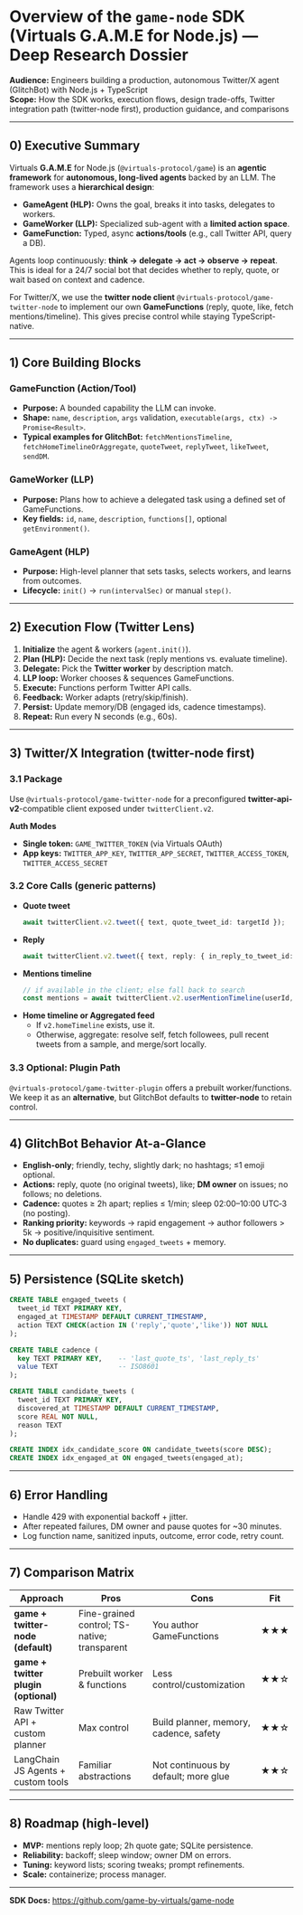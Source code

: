 # Overview of the `game-node` SDK (Virtuals G.A.M.E for Node.js) — Deep Research Dossier

**Audience:** Engineers building a production, autonomous Twitter/X agent (GlitchBot) with Node.js + TypeScript  
**Scope:** How the SDK works, execution flows, design trade-offs, Twitter integration path (twitter-node first), production guidance, and comparisons

---

## 0) Executive Summary

Virtuals **G.A.M.E** for Node.js (`@virtuals-protocol/game`) is an **agentic framework** for **autonomous, long-lived agents** backed by an LLM. The framework uses a **hierarchical design**:

- **GameAgent (HLP):** Owns the goal, breaks it into tasks, delegates to workers.
- **GameWorker (LLP):** Specialized sub-agent with a **limited action space**.
- **GameFunction:** Typed, async **actions/tools** (e.g., call Twitter API, query a DB).

Agents loop continuously: **think → delegate → act → observe → repeat**. This is ideal for a 24/7 social bot that decides whether to reply, quote, or wait based on context and cadence.

For Twitter/X, we use the **twitter node client** `@virtuals-protocol/game-twitter-node` to implement our own **GameFunctions** (reply, quote, like, fetch mentions/timeline). This gives precise control while staying TypeScript-native.

---

## 1) Core Building Blocks

### GameFunction (Action/Tool)
- **Purpose:** A bounded capability the LLM can invoke.
- **Shape:** `name`, `description`, `args` validation, `executable(args, ctx) -> Promise<Result>`.
- **Typical examples for GlitchBot:** `fetchMentionsTimeline`, `fetchHomeTimelineOrAggregate`, `quoteTweet`, `replyTweet`, `likeTweet`, `sendDM`.

### GameWorker (LLP)
- **Purpose:** Plans how to achieve a delegated task using a defined set of GameFunctions.
- **Key fields:** `id`, `name`, `description`, `functions[]`, optional `getEnvironment()`.

### GameAgent (HLP)
- **Purpose:** High-level planner that sets tasks, selects workers, and learns from outcomes.
- **Lifecycle:** `init()` → `run(intervalSec)` or manual `step()`.

---

## 2) Execution Flow (Twitter Lens)

1. **Initialize** the agent & workers (`agent.init()`).
2. **Plan (HLP):** Decide the next task (reply mentions vs. evaluate timeline).
3. **Delegate:** Pick the **Twitter worker** by description match.
4. **LLP loop:** Worker chooses & sequences GameFunctions.
5. **Execute:** Functions perform Twitter API calls.
6. **Feedback:** Worker adapts (retry/skip/finish).
7. **Persist:** Update memory/DB (engaged ids, cadence timestamps).
8. **Repeat:** Run every N seconds (e.g., 60s).

---

## 3) Twitter/X Integration (twitter-node first)

### 3.1 Package
Use `@virtuals-protocol/game-twitter-node` for a preconfigured **twitter-api-v2**-compatible client exposed under `twitterClient.v2`.

**Auth Modes**
- **Single token:** `GAME_TWITTER_TOKEN` (via Virtuals OAuth)  
- **App keys:** `TWITTER_APP_KEY`, `TWITTER_APP_SECRET`, `TWITTER_ACCESS_TOKEN`, `TWITTER_ACCESS_SECRET`

### 3.2 Core Calls (generic patterns)
- **Quote tweet**
  ```ts
  await twitterClient.v2.tweet({ text, quote_tweet_id: targetId });
  ```
- **Reply**
  ```ts
  await twitterClient.v2.tweet({ text, reply: { in_reply_to_tweet_id: targetId } });
  ```
- **Mentions timeline**
  ```ts
  // if available in the client; else fall back to search
  const mentions = await twitterClient.v2.userMentionTimeline(userId, { since_id, max_results: 50 });
  ```
- **Home timeline or Aggregated feed**
  - If `v2.homeTimeline` exists, use it.
  - Otherwise, aggregate: resolve self, fetch followees, pull recent tweets from a sample, and merge/sort locally.

### 3.3 Optional: Plugin Path
`@virtuals-protocol/game-twitter-plugin` offers a prebuilt worker/functions. We keep it as an **alternative**, but GlitchBot defaults to **twitter-node** to retain control.

---

## 4) GlitchBot Behavior At-a-Glance

- **English-only**; friendly, techy, slightly dark; no hashtags; ≤1 emoji optional.  
- **Actions:** reply, quote (no original tweets), like; **DM owner** on issues; no follows; no deletions.  
- **Cadence:** quotes ≥ 2h apart; replies ≤ 1/min; sleep 02:00–10:00 UTC‑3 (no posting).  
- **Ranking priority:** keywords → rapid engagement → author followers > 5k → positive/inquisitive sentiment.  
- **No duplicates:** guard using `engaged_tweets` + memory.

---

## 5) Persistence (SQLite sketch)

```sql
CREATE TABLE engaged_tweets (
  tweet_id TEXT PRIMARY KEY,
  engaged_at TIMESTAMP DEFAULT CURRENT_TIMESTAMP,
  action TEXT CHECK(action IN ('reply','quote','like')) NOT NULL
);

CREATE TABLE cadence (
  key TEXT PRIMARY KEY,    -- 'last_quote_ts', 'last_reply_ts'
  value TEXT               -- ISO8601
);

CREATE TABLE candidate_tweets (
  tweet_id TEXT PRIMARY KEY,
  discovered_at TIMESTAMP DEFAULT CURRENT_TIMESTAMP,
  score REAL NOT NULL,
  reason TEXT
);

CREATE INDEX idx_candidate_score ON candidate_tweets(score DESC);
CREATE INDEX idx_engaged_at ON engaged_tweets(engaged_at);
```

---

## 6) Error Handling

- Handle 429 with exponential backoff + jitter.  
- After repeated failures, DM owner and pause quotes for ~30 minutes.  
- Log function name, sanitized inputs, outcome, error code, retry count.

---

## 7) Comparison Matrix

| Approach                               | Pros                                         | Cons                                         | Fit |
|----------------------------------------|----------------------------------------------|----------------------------------------------|-----|
| **game + twitter-node (default)**      | Fine-grained control; TS-native; transparent | You author GameFunctions                      | ★★★ |
| **game + twitter plugin (optional)**   | Prebuilt worker & functions                  | Less control/customization                    | ★★☆ |
| Raw Twitter API + custom planner       | Max control                                  | Build planner, memory, cadence, safety       | ★★☆ |
| LangChain JS Agents + custom tools     | Familiar abstractions                        | Not continuous by default; more glue          | ★★☆ |

---

## 8) Roadmap (high-level)

- **MVP:** mentions reply loop; 2h quote gate; SQLite persistence.  
- **Reliability:** backoff; sleep window; owner DM on errors.  
- **Tuning:** keyword lists; scoring tweaks; prompt refinements.  
- **Scale:** containerize; process manager.

---

**SDK Docs:** https://github.com/game-by-virtuals/game-node
